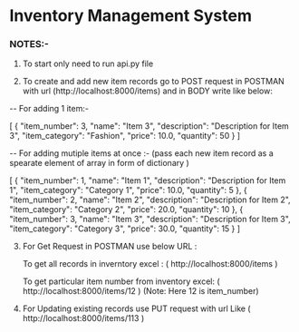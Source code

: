 # Inventory Management System

### NOTES:-

1. To start only need to run api.py file 

2. To create and add new item records go to POST request in POSTMAN with url (http://localhost:8000/items)
and in BODY write like below:

-- For adding 1 item:- 

[
    {
        "item_number": 3,
        "name": "Item 3",
        "description": "Description for Item 3",
        "item_category": "Fashion",
        "price": 10.0,
        "quantity": 50
    }
]

-- For adding mutiple items at once :- (pass each new item record as a spearate element of array in form of dictionary )

[
    {
        "item_number": 1,
        "name": "Item 1",
        "description": "Description for Item 1",
        "item_category": "Category 1",
        "price": 10.0,
        "quantity": 5
    },
    {
        "item_number": 2,
        "name": "Item 2",
        "description": "Description for Item 2",
        "item_category": "Category 2",
        "price": 20.0,
        "quantity": 10
    },
    {
        "item_number": 3,
        "name": "Item 3",
        "description": "Description for Item 3",
        "item_category": "Category 3",
        "price": 30.0,
        "quantity": 15
    }
]

3. For Get Request in POSTMAN use below URL :

    To get all records in inverntory excel : ( http://localhost:8000/items  )

    To get particular item number from inventory excel: ( http://localhost:8000/items/12 )
    (Note: Here 12 is item_number)

4. For Updating existing records use PUT request with url Like ( http://localhost:8000/items/113 )
